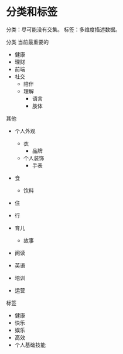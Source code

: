 # 分类和标签
分类：尽可能没有交集。
标签：多维度描述数据。

分类
当前最重要的
* 健康
* 理财
* 前端
* 社交
  * 陪伴
  * 理解
    * 语言
    * 肢体


其他
* 个人外观
  * 衣
    * 品牌
  * 个人装饰
    * 手表
* 食
  * 饮料
* 住
* 行

* 育儿
  * 故事
* 阅读
* 英语
* 培训
* 运营


标签
* 健康
* 快乐
* 娱乐
* 高效
* 个人基础技能




